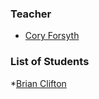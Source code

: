 ### Teacher

 * [Cory Forsyth](http://github.com/bantic)

### List of Students

  *[Brian Clifton](https://github.com/bclifton?tab=repositories)
